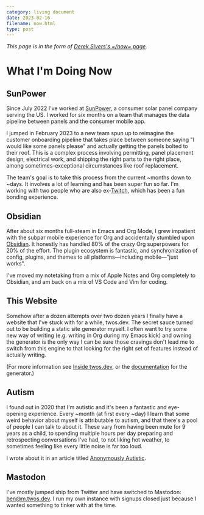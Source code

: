 ```yaml
---
category: living document
date: 2023-02-16
filename: now.html
type: post
---
```


_This page is in the form of [Derek Sivers's =/now= page](https://sive.rs/now)._

# What I'm Doing Now

## SunPower

Since July 2022 I've worked at [SunPower](https://sunpower.com), a consumer solar panel
company serving the US. I worked for six months on a team that manages
the data pipeline between panels and the consumer mobile app.

I jumped in February 2023 to a new team spun up to reimagine the
customer onboarding pipeline that takes place between someone saying
"I would like some panels please" and actually getting the panels
bolted to their roof. This is a complex process involving permitting,
panel placement design, electrical work, and shipping the right parts
to the right place, among sometimes-exceptional circumstances like
roof replacement.

The team's goal is to take this process from the current ~months down
to ~days. It involves a lot of learning and has been super fun so
far. I'm working with two people who are also ex-[Twitch](https://twitch.tv), which has
been a fun bonding experience.

## Obsidian

After about six months full-steam in Emacs and Org Mode, I grew impatient with the subpar mobile experience for Org and accidentally stumbled upon [Obsidian](https://obsidian.md). It honestly has handled 80% of the crazy Org superpowers for 20% of the effort. The plugin ecosystem is fantastic, and synchronization of config, plugins, and themes to all platforms—including mobile—"just works".

I've moved my notetaking from a mix of Apple Notes and Org completely to Obsidian, and am back on a mix of VS Code and Vim for coding.

## This Website

Somehow after a dozen attempts over two dozen years I finally have a
website that I've stuck with for a while, twos.dev. The secret sauce
turned out to be building a static site generator myself. I often want to try some new
way of writing (e.g. writing in Org during my Emacs kick) and owning the generator is the only way I can be
sure those cravings don't lead me to switch from this engine to that looking for
the right set of features instead of actually writing.

(For more information see [Inside twos.dev](/meta.html), or the [documentation](/winter) for
the generator.)

## Autism

I found out in 2020 that I'm autistic and it's been a fantastic and
eye-opening experience. Every ~month (at first every ~day) I learn
that some weird behavior about myself is attributable to autism, and
that there's a pool of people I can talk to about it. These vary from
having been mute for 9 years as a child, to spending multiple hours
per day preparing and retrospecting conversations I've had, to not
liking hot weather, to sometimes feeling like every little noise is
far too loud.

I wrote about it in an article titled [Anonymously Autistic](/autism.html).

## Mastodon

I've mostly jumped ship from Twitter and have switched to Mastodon:
[ben@m.twos.dev](https://m.twos.dev/@ben). I run my own instance with signups closed just
because I wanted something to tinker with at the time.
